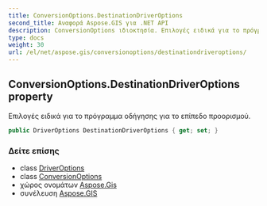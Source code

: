 ```yaml
---
title: ConversionOptions.DestinationDriverOptions
second_title: Αναφορά Aspose.GIS για .NET API
description: ConversionOptions ιδιοκτησία. Επιλογές ειδικά για το πρόγραμμα οδήγησης για το επίπεδο προορισμού.
type: docs
weight: 30
url: /el/net/aspose.gis/conversionoptions/destinationdriveroptions/
---
```

## ConversionOptions.DestinationDriverOptions property

Επιλογές ειδικά για το πρόγραμμα οδήγησης για το επίπεδο προορισμού.

```csharp
public DriverOptions DestinationDriverOptions { get; set; }
```

### Δείτε επίσης

* class [DriverOptions](../../driveroptions/)
* class [ConversionOptions](../)
* χώρος ονομάτων [Aspose.Gis](../../conversionoptions/)
* συνέλευση [Aspose.GIS](../../../)


